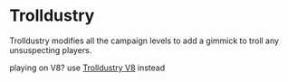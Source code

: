 # Trolldustry

Trolldustry modifies all the campaign levels to add a gimmick to troll any unsuspecting players.

playing on V8? use [Trolldustry V8](https://github.com/DX-36/TrolldustryV8) instead
